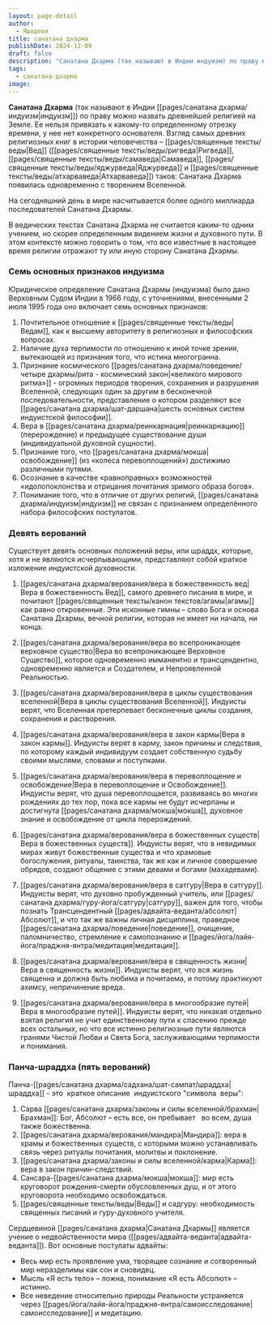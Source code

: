```yaml
---
layout: page-detail
author:
  - Яшодеви
title: санатана дхарма
publishDate: 2024-12-09
draft: false
description: "Санатана Дхарма (так называют в Индии индуизм) по праву можно назвать древнейшей религией на земле. Ее нельзя привязать к какому-то определенному отрезку времени, у нее нет конкретного основателя. Взгляд самых древних религиозных книг в истории человечества – Вед (Ригведы, Самаведы, Яджурведы и Атхарваведы) таков: Санатана Дхарма появилась одновременно с творением Вселенной."
tags:
  - санатана-дхарма
image:
---
```

**Санатана Дхарма** (так называют в Индии [[pages/санатана дхарма/индуизм|индуизм]]) по праву можно назвать древнейшей религией на Земле. Ее нельзя привязать к какому-то определенному отрезку времени, у нее нет конкретного основателя. Взгляд самых древних религиозных книг в истории человечества – [[pages/священные тексты/веды|Вед]] ([[pages/священные тексты/веды/ригведа|Ригведа]], [[pages/священные тексты/веды/самаведа|Самаведа]], [[pages/священные тексты/веды/яджурведа|Яджурведа]] и [[pages/священные тексты/веды/атхарваведа|Атхарваведа]]) таков: Санатана Дхарма появилась одновременно с творением Вселенной.

На сегодняшний день в мире насчитывается более одного миллиарда последователей Санатана Дхармы.

В ведических текстах Санатана Дхарма не считается каким-то одним учением, но скорее определенным видением жизни и духовного пути. В этом контексте можно говорить о том, что все известные в настоящее время религии отражают ту или иную сторону Санатана Дхармы.  

### Семь основных признаков индуизма
Юридическое определение Санатана Дхармы (индуизма) было дано Верховным Судом Индии в 1966 году, с уточнениями, внесенными 2 июля 1995 года оно включает семь основных признаков:

1. Почтительное отношение к [[pages/священные тексты/веды|Ведам]], как к высшему авторитету в религиозных и философских вопросах.
2. Наличие духа терпимости по отношению к иной точке зрения, вытекающей из признания того, что истина многогранна.
3. Признание космического [[pages/санатана дхарма/поведение/четыре дхармы/рита - космический закон|«великого мирового ритма»]] - огромных периодов творения, сохранения и разрушения Вселенной, следующих один за другим в бесконечной последовательности, представление о котором разделяют все [[pages/санатана дхарма/шат-даршана|шесть основных систем индуистской философии]].
4. Вера в [[pages/санатана дхарма/реинкарнация|реинкарнацию]] (перерождение) и предыдущее существование души (индивидуальной духовной сущности).
5. Признание того, что [[pages/санатана дхарма/мокша|освобождение]] (из «колеса перевоплощений») достижимо различными путями.
6. Осознание в качестве «равноправных» возможностей «идолопоклонства и отрицания почитания зримого образа богов».
7. Понимание того, что в отличие от других религий, [[pages/санатана дхарма/индуизм|индуизм]] не связан с признанием определённого набора философских постулатов.

### Девять верований
Существует девять основных положений веры, или шраддх, которые, хотя и не являются исчерпывающими, представляют собой краткое изложение индуистской духовности.

1. [[pages/санатана дхарма/верования/вера в божественность вед|Вера в божественность Вед]], самого древнего писания в мире, и почитают [[pages/священные тексты/канон текстов/агамы|агамы]] как равно откровенные. Эти исконные гимны – слово Бога и основа Санатана Дхармы, вечной религии, которая не имеет ни начала, ни конца.

2. [[pages/санатана дхарма/верования/вера во всепроникающее верховное существо|Вера во всепроникающее Верховное Существо]], которое одновременно имманентно и трансцендентно, одновременно является и Создателем, и Непроявленной Реальностью.

3. [[pages/санатана дхарма/верования/вера в циклы существования вселенной|Вера в циклы существования Вселенной]]. Индуисты верят, что Вселенная претерпевает бесконечные циклы создания, сохранения и растворения.

4. [[pages/санатана дхарма/верования/вера в закон кармы|Вера в закон кармы]]. Индуисты верят в карму, закон причины и следствия, по которому каждый индивидуум создает собственную судьбу своими мыслями, словами и поступками.

5. [[pages/санатана дхарма/верования/вера в перевоплощение и освобождение|Вера в перевоплощение и Освобождение]]. Индуисты верят, что душа перевоплощается, развиваясь во многих рождениях до тех пор, пока все кармы не будут исчерпаны и достигнута [[pages/санатана дхарма/мокша|мокша]], духовное знание и освобождение от цикла перерождений.

6. [[pages/санатана дхарма/верования/вера в божественных существ|Вера в божественных существ]]. Индуисты верят, что в невидимых мирах живут божественные существа и что храмовые богослужения, ритуалы, таинства, так же как и личное совершение обрядов, создают общение с этими девами и богами (махадевами).

7. [[pages/санатана дхарма/верования/вера в сатгуру|Вера в сатгуру]]. Индуисты верят, что духовно пробужденный учитель, или [[pages/санатана дхарма/гуру-йога/сатгуру|сатгуру]], важен для того, чтобы познать Трансцендентный [[pages/адвайта-веданта/абсолют|Абсолют]], и что так же важны личная дисциплина, праведное [[pages/санатана дхарма/поведение|поведение]], очищение, паломничество, стремление к самопознанию и [[pages/йога/лайя-йога/праджня-янтра/медитация|медитация]].

8. [[pages/санатана дхарма/верования/вера в священность жизни|Вера в священность жизни]]. Индуисты верят, что вся жизнь священна и должна быть любима и почитаема, и потому практикуют ахимсу, непричинение вреда.

9. [[pages/санатана дхарма/верования/вера в многообразие путей|Вера в многообразие путей]]. Индуисты верят, что никакая отдельно взятая религия не учит единственному пути к спасению прежде всех остальных, но что все истинно религиозные пути являются гранями Чистой Любви и Света Бога, заслуживающими терпимости и понимания.

### Панча-шраддха (пять верований)

Панча-[[pages/санатана дхарма/садхана/шат-сампат/шраддха|шраддха]] - это  краткое описание  индуистского "символа  веры":

1. Сарва [[pages/санатана дхарма/законы и силы вселенной/брахман|Брахман]]: Бог, Абсолют – есть все, он пребывает   во всем, душа также божественна.
2. [[pages/санатана дхарма/верования/мандира|Мандира]]: вера в храмы и божественных существ, с которыми можно устанавливать связь через ритуалы почитания, молитвы и поклонение.
3. [[pages/санатана дхарма/законы и силы вселенной/карма|Карма]]: вера в закон причин-следствий.
4. Сансара-[[pages/санатана дхарма/мокша|мокша]]: мир есть круговорот рождения-смерти обусловленных душ, и от этого круговорота необходимо освобождаться. 
5. [[pages/священные тексты/веды|Веды]] и садгуру: необходимость священных писаний и гуру-духовного учителя.

Сердцевиной [[pages/санатана дхарма|Cанатана Дхармы]] является учение о недвойственности мира ([[pages/адвайта-веданта|адвайта-веданта]]). Вот основные постулаты адвайты:

- Весь мир есть проявление ума, творящее сознание и сотворенный мир неразделимы как сон и сновидец.
- Мысль «Я есть тело» – ложна, понимание «Я есть Абсолют» – истинно.
- Все неведение относительно природы Реальности устраняется через [[pages/йога/лайя-йога/праджня-янтра/самоисследование|самоисследование]] и медитацию.